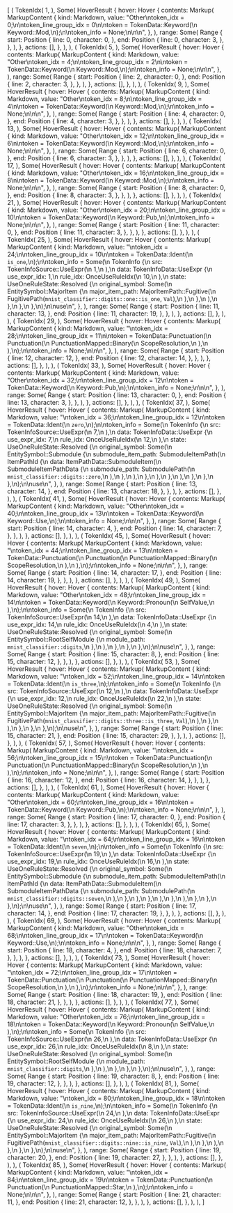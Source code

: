 [
    (
        TokenIdx(
            1,
        ),
        Some(
            HoverResult {
                hover: Hover {
                    contents: Markup(
                        MarkupContent {
                            kind: Markdown,
                            value: "Other\ntoken_idx = 0;\n\ntoken_line_group_idx = 0\n\ntoken = TokenData::Keyword(\n    Keyword::Mod,\n);\n\ntoken_info = None;\n\n\n",
                        },
                    ),
                    range: Some(
                        Range {
                            start: Position {
                                line: 0,
                                character: 0,
                            },
                            end: Position {
                                line: 0,
                                character: 3,
                            },
                        },
                    ),
                },
                actions: [],
            },
        ),
    ),
    (
        TokenIdx(
            5,
        ),
        Some(
            HoverResult {
                hover: Hover {
                    contents: Markup(
                        MarkupContent {
                            kind: Markdown,
                            value: "Other\ntoken_idx = 4;\n\ntoken_line_group_idx = 2\n\ntoken = TokenData::Keyword(\n    Keyword::Mod,\n);\n\ntoken_info = None;\n\n\n",
                        },
                    ),
                    range: Some(
                        Range {
                            start: Position {
                                line: 2,
                                character: 0,
                            },
                            end: Position {
                                line: 2,
                                character: 3,
                            },
                        },
                    ),
                },
                actions: [],
            },
        ),
    ),
    (
        TokenIdx(
            9,
        ),
        Some(
            HoverResult {
                hover: Hover {
                    contents: Markup(
                        MarkupContent {
                            kind: Markdown,
                            value: "Other\ntoken_idx = 8;\n\ntoken_line_group_idx = 4\n\ntoken = TokenData::Keyword(\n    Keyword::Mod,\n);\n\ntoken_info = None;\n\n\n",
                        },
                    ),
                    range: Some(
                        Range {
                            start: Position {
                                line: 4,
                                character: 0,
                            },
                            end: Position {
                                line: 4,
                                character: 3,
                            },
                        },
                    ),
                },
                actions: [],
            },
        ),
    ),
    (
        TokenIdx(
            13,
        ),
        Some(
            HoverResult {
                hover: Hover {
                    contents: Markup(
                        MarkupContent {
                            kind: Markdown,
                            value: "Other\ntoken_idx = 12;\n\ntoken_line_group_idx = 6\n\ntoken = TokenData::Keyword(\n    Keyword::Mod,\n);\n\ntoken_info = None;\n\n\n",
                        },
                    ),
                    range: Some(
                        Range {
                            start: Position {
                                line: 6,
                                character: 0,
                            },
                            end: Position {
                                line: 6,
                                character: 3,
                            },
                        },
                    ),
                },
                actions: [],
            },
        ),
    ),
    (
        TokenIdx(
            17,
        ),
        Some(
            HoverResult {
                hover: Hover {
                    contents: Markup(
                        MarkupContent {
                            kind: Markdown,
                            value: "Other\ntoken_idx = 16;\n\ntoken_line_group_idx = 8\n\ntoken = TokenData::Keyword(\n    Keyword::Mod,\n);\n\ntoken_info = None;\n\n\n",
                        },
                    ),
                    range: Some(
                        Range {
                            start: Position {
                                line: 8,
                                character: 0,
                            },
                            end: Position {
                                line: 8,
                                character: 3,
                            },
                        },
                    ),
                },
                actions: [],
            },
        ),
    ),
    (
        TokenIdx(
            21,
        ),
        Some(
            HoverResult {
                hover: Hover {
                    contents: Markup(
                        MarkupContent {
                            kind: Markdown,
                            value: "Other\ntoken_idx = 20;\n\ntoken_line_group_idx = 10\n\ntoken = TokenData::Keyword(\n    Keyword::Pub,\n);\n\ntoken_info = None;\n\n\n",
                        },
                    ),
                    range: Some(
                        Range {
                            start: Position {
                                line: 11,
                                character: 0,
                            },
                            end: Position {
                                line: 11,
                                character: 3,
                            },
                        },
                    ),
                },
                actions: [],
            },
        ),
    ),
    (
        TokenIdx(
            25,
        ),
        Some(
            HoverResult {
                hover: Hover {
                    contents: Markup(
                        MarkupContent {
                            kind: Markdown,
                            value: "\ntoken_idx = 24;\n\ntoken_line_group_idx = 10\n\ntoken = TokenData::Ident(\n    `is_one`,\n);\n\ntoken_info = Some(\n    TokenInfo {\n        src: TokenInfoSource::UseExpr(\n            1,\n        ),\n        data: TokenInfoData::UseExpr {\n            use_expr_idx: 1,\n            rule_idx: OnceUseRuleIdx(\n                10,\n            ),\n            state: UseOneRuleState::Resolved {\n                original_symbol: Some(\n                    EntitySymbol::MajorItem {\n                        major_item_path: MajorItemPath::Fugitive(\n                            FugitivePath(`mnist_classifier::digits::one::is_one`, `Val`),\n                        ),\n                    },\n                ),\n            },\n        },\n    },\n);\n\nuse\n",
                        },
                    ),
                    range: Some(
                        Range {
                            start: Position {
                                line: 11,
                                character: 13,
                            },
                            end: Position {
                                line: 11,
                                character: 19,
                            },
                        },
                    ),
                },
                actions: [],
            },
        ),
    ),
    (
        TokenIdx(
            29,
        ),
        Some(
            HoverResult {
                hover: Hover {
                    contents: Markup(
                        MarkupContent {
                            kind: Markdown,
                            value: "\ntoken_idx = 28;\n\ntoken_line_group_idx = 11\n\ntoken = TokenData::Punctuation(\n    Punctuation(\n        PunctuationMapped::Binary(\n            ScopeResolution,\n        ),\n    ),\n);\n\ntoken_info = None;\n\n\n",
                        },
                    ),
                    range: Some(
                        Range {
                            start: Position {
                                line: 12,
                                character: 12,
                            },
                            end: Position {
                                line: 12,
                                character: 14,
                            },
                        },
                    ),
                },
                actions: [],
            },
        ),
    ),
    (
        TokenIdx(
            33,
        ),
        Some(
            HoverResult {
                hover: Hover {
                    contents: Markup(
                        MarkupContent {
                            kind: Markdown,
                            value: "Other\ntoken_idx = 32;\n\ntoken_line_group_idx = 12\n\ntoken = TokenData::Keyword(\n    Keyword::Pub,\n);\n\ntoken_info = None;\n\n\n",
                        },
                    ),
                    range: Some(
                        Range {
                            start: Position {
                                line: 13,
                                character: 0,
                            },
                            end: Position {
                                line: 13,
                                character: 3,
                            },
                        },
                    ),
                },
                actions: [],
            },
        ),
    ),
    (
        TokenIdx(
            37,
        ),
        Some(
            HoverResult {
                hover: Hover {
                    contents: Markup(
                        MarkupContent {
                            kind: Markdown,
                            value: "\ntoken_idx = 36;\n\ntoken_line_group_idx = 12\n\ntoken = TokenData::Ident(\n    `zero`,\n);\n\ntoken_info = Some(\n    TokenInfo {\n        src: TokenInfoSource::UseExpr(\n            7,\n        ),\n        data: TokenInfoData::UseExpr {\n            use_expr_idx: 7,\n            rule_idx: OnceUseRuleIdx(\n                12,\n            ),\n            state: UseOneRuleState::Resolved {\n                original_symbol: Some(\n                    EntitySymbol::Submodule {\n                        submodule_item_path: SubmoduleItemPath(\n                            ItemPathId {\n                                data: ItemPathData::SubmoduleItem(\n                                    SubmoduleItemPathData {\n                                        submodule_path: SubmodulePath(\n                                            `mnist_classifier::digits::zero`,\n                                        ),\n                                    },\n                                ),\n                            },\n                        ),\n                    },\n                ),\n            },\n        },\n    },\n);\n\nuse\n",
                        },
                    ),
                    range: Some(
                        Range {
                            start: Position {
                                line: 13,
                                character: 14,
                            },
                            end: Position {
                                line: 13,
                                character: 18,
                            },
                        },
                    ),
                },
                actions: [],
            },
        ),
    ),
    (
        TokenIdx(
            41,
        ),
        Some(
            HoverResult {
                hover: Hover {
                    contents: Markup(
                        MarkupContent {
                            kind: Markdown,
                            value: "Other\ntoken_idx = 40;\n\ntoken_line_group_idx = 13\n\ntoken = TokenData::Keyword(\n    Keyword::Use,\n);\n\ntoken_info = None;\n\n\n",
                        },
                    ),
                    range: Some(
                        Range {
                            start: Position {
                                line: 14,
                                character: 4,
                            },
                            end: Position {
                                line: 14,
                                character: 7,
                            },
                        },
                    ),
                },
                actions: [],
            },
        ),
    ),
    (
        TokenIdx(
            45,
        ),
        Some(
            HoverResult {
                hover: Hover {
                    contents: Markup(
                        MarkupContent {
                            kind: Markdown,
                            value: "\ntoken_idx = 44;\n\ntoken_line_group_idx = 13\n\ntoken = TokenData::Punctuation(\n    Punctuation(\n        PunctuationMapped::Binary(\n            ScopeResolution,\n        ),\n    ),\n);\n\ntoken_info = None;\n\n\n",
                        },
                    ),
                    range: Some(
                        Range {
                            start: Position {
                                line: 14,
                                character: 17,
                            },
                            end: Position {
                                line: 14,
                                character: 19,
                            },
                        },
                    ),
                },
                actions: [],
            },
        ),
    ),
    (
        TokenIdx(
            49,
        ),
        Some(
            HoverResult {
                hover: Hover {
                    contents: Markup(
                        MarkupContent {
                            kind: Markdown,
                            value: "Other\ntoken_idx = 48;\n\ntoken_line_group_idx = 14\n\ntoken = TokenData::Keyword(\n    Keyword::Pronoun(\n        SelfValue,\n    ),\n);\n\ntoken_info = Some(\n    TokenInfo {\n        src: TokenInfoSource::UseExpr(\n            14,\n        ),\n        data: TokenInfoData::UseExpr {\n            use_expr_idx: 14,\n            rule_idx: OnceUseRuleIdx(\n                4,\n            ),\n            state: UseOneRuleState::Resolved {\n                original_symbol: Some(\n                    EntitySymbol::RootSelfModule {\n                        module_path: `mnist_classifier::digits`,\n                    },\n                ),\n            },\n        },\n    },\n);\n\nuse\n",
                        },
                    ),
                    range: Some(
                        Range {
                            start: Position {
                                line: 15,
                                character: 8,
                            },
                            end: Position {
                                line: 15,
                                character: 12,
                            },
                        },
                    ),
                },
                actions: [],
            },
        ),
    ),
    (
        TokenIdx(
            53,
        ),
        Some(
            HoverResult {
                hover: Hover {
                    contents: Markup(
                        MarkupContent {
                            kind: Markdown,
                            value: "\ntoken_idx = 52;\n\ntoken_line_group_idx = 14\n\ntoken = TokenData::Ident(\n    `is_three`,\n);\n\ntoken_info = Some(\n    TokenInfo {\n        src: TokenInfoSource::UseExpr(\n            12,\n        ),\n        data: TokenInfoData::UseExpr {\n            use_expr_idx: 12,\n            rule_idx: OnceUseRuleIdx(\n                22,\n            ),\n            state: UseOneRuleState::Resolved {\n                original_symbol: Some(\n                    EntitySymbol::MajorItem {\n                        major_item_path: MajorItemPath::Fugitive(\n                            FugitivePath(`mnist_classifier::digits::three::is_three`, `Val`),\n                        ),\n                    },\n                ),\n            },\n        },\n    },\n);\n\nuse\n",
                        },
                    ),
                    range: Some(
                        Range {
                            start: Position {
                                line: 15,
                                character: 21,
                            },
                            end: Position {
                                line: 15,
                                character: 29,
                            },
                        },
                    ),
                },
                actions: [],
            },
        ),
    ),
    (
        TokenIdx(
            57,
        ),
        Some(
            HoverResult {
                hover: Hover {
                    contents: Markup(
                        MarkupContent {
                            kind: Markdown,
                            value: "\ntoken_idx = 56;\n\ntoken_line_group_idx = 15\n\ntoken = TokenData::Punctuation(\n    Punctuation(\n        PunctuationMapped::Binary(\n            ScopeResolution,\n        ),\n    ),\n);\n\ntoken_info = None;\n\n\n",
                        },
                    ),
                    range: Some(
                        Range {
                            start: Position {
                                line: 16,
                                character: 12,
                            },
                            end: Position {
                                line: 16,
                                character: 14,
                            },
                        },
                    ),
                },
                actions: [],
            },
        ),
    ),
    (
        TokenIdx(
            61,
        ),
        Some(
            HoverResult {
                hover: Hover {
                    contents: Markup(
                        MarkupContent {
                            kind: Markdown,
                            value: "Other\ntoken_idx = 60;\n\ntoken_line_group_idx = 16\n\ntoken = TokenData::Keyword(\n    Keyword::Pub,\n);\n\ntoken_info = None;\n\n\n",
                        },
                    ),
                    range: Some(
                        Range {
                            start: Position {
                                line: 17,
                                character: 0,
                            },
                            end: Position {
                                line: 17,
                                character: 3,
                            },
                        },
                    ),
                },
                actions: [],
            },
        ),
    ),
    (
        TokenIdx(
            65,
        ),
        Some(
            HoverResult {
                hover: Hover {
                    contents: Markup(
                        MarkupContent {
                            kind: Markdown,
                            value: "\ntoken_idx = 64;\n\ntoken_line_group_idx = 16\n\ntoken = TokenData::Ident(\n    `seven`,\n);\n\ntoken_info = Some(\n    TokenInfo {\n        src: TokenInfoSource::UseExpr(\n            19,\n        ),\n        data: TokenInfoData::UseExpr {\n            use_expr_idx: 19,\n            rule_idx: OnceUseRuleIdx(\n                16,\n            ),\n            state: UseOneRuleState::Resolved {\n                original_symbol: Some(\n                    EntitySymbol::Submodule {\n                        submodule_item_path: SubmoduleItemPath(\n                            ItemPathId {\n                                data: ItemPathData::SubmoduleItem(\n                                    SubmoduleItemPathData {\n                                        submodule_path: SubmodulePath(\n                                            `mnist_classifier::digits::seven`,\n                                        ),\n                                    },\n                                ),\n                            },\n                        ),\n                    },\n                ),\n            },\n        },\n    },\n);\n\nuse\n",
                        },
                    ),
                    range: Some(
                        Range {
                            start: Position {
                                line: 17,
                                character: 14,
                            },
                            end: Position {
                                line: 17,
                                character: 19,
                            },
                        },
                    ),
                },
                actions: [],
            },
        ),
    ),
    (
        TokenIdx(
            69,
        ),
        Some(
            HoverResult {
                hover: Hover {
                    contents: Markup(
                        MarkupContent {
                            kind: Markdown,
                            value: "Other\ntoken_idx = 68;\n\ntoken_line_group_idx = 17\n\ntoken = TokenData::Keyword(\n    Keyword::Use,\n);\n\ntoken_info = None;\n\n\n",
                        },
                    ),
                    range: Some(
                        Range {
                            start: Position {
                                line: 18,
                                character: 4,
                            },
                            end: Position {
                                line: 18,
                                character: 7,
                            },
                        },
                    ),
                },
                actions: [],
            },
        ),
    ),
    (
        TokenIdx(
            73,
        ),
        Some(
            HoverResult {
                hover: Hover {
                    contents: Markup(
                        MarkupContent {
                            kind: Markdown,
                            value: "\ntoken_idx = 72;\n\ntoken_line_group_idx = 17\n\ntoken = TokenData::Punctuation(\n    Punctuation(\n        PunctuationMapped::Binary(\n            ScopeResolution,\n        ),\n    ),\n);\n\ntoken_info = None;\n\n\n",
                        },
                    ),
                    range: Some(
                        Range {
                            start: Position {
                                line: 18,
                                character: 19,
                            },
                            end: Position {
                                line: 18,
                                character: 21,
                            },
                        },
                    ),
                },
                actions: [],
            },
        ),
    ),
    (
        TokenIdx(
            77,
        ),
        Some(
            HoverResult {
                hover: Hover {
                    contents: Markup(
                        MarkupContent {
                            kind: Markdown,
                            value: "Other\ntoken_idx = 76;\n\ntoken_line_group_idx = 18\n\ntoken = TokenData::Keyword(\n    Keyword::Pronoun(\n        SelfValue,\n    ),\n);\n\ntoken_info = Some(\n    TokenInfo {\n        src: TokenInfoSource::UseExpr(\n            26,\n        ),\n        data: TokenInfoData::UseExpr {\n            use_expr_idx: 26,\n            rule_idx: OnceUseRuleIdx(\n                8,\n            ),\n            state: UseOneRuleState::Resolved {\n                original_symbol: Some(\n                    EntitySymbol::RootSelfModule {\n                        module_path: `mnist_classifier::digits`,\n                    },\n                ),\n            },\n        },\n    },\n);\n\nuse\n",
                        },
                    ),
                    range: Some(
                        Range {
                            start: Position {
                                line: 19,
                                character: 8,
                            },
                            end: Position {
                                line: 19,
                                character: 12,
                            },
                        },
                    ),
                },
                actions: [],
            },
        ),
    ),
    (
        TokenIdx(
            81,
        ),
        Some(
            HoverResult {
                hover: Hover {
                    contents: Markup(
                        MarkupContent {
                            kind: Markdown,
                            value: "\ntoken_idx = 80;\n\ntoken_line_group_idx = 18\n\ntoken = TokenData::Ident(\n    `is_nine`,\n);\n\ntoken_info = Some(\n    TokenInfo {\n        src: TokenInfoSource::UseExpr(\n            24,\n        ),\n        data: TokenInfoData::UseExpr {\n            use_expr_idx: 24,\n            rule_idx: OnceUseRuleIdx(\n                26,\n            ),\n            state: UseOneRuleState::Resolved {\n                original_symbol: Some(\n                    EntitySymbol::MajorItem {\n                        major_item_path: MajorItemPath::Fugitive(\n                            FugitivePath(`mnist_classifier::digits::nine::is_nine`, `Val`),\n                        ),\n                    },\n                ),\n            },\n        },\n    },\n);\n\nuse\n",
                        },
                    ),
                    range: Some(
                        Range {
                            start: Position {
                                line: 19,
                                character: 20,
                            },
                            end: Position {
                                line: 19,
                                character: 27,
                            },
                        },
                    ),
                },
                actions: [],
            },
        ),
    ),
    (
        TokenIdx(
            85,
        ),
        Some(
            HoverResult {
                hover: Hover {
                    contents: Markup(
                        MarkupContent {
                            kind: Markdown,
                            value: "\ntoken_idx = 84;\n\ntoken_line_group_idx = 19\n\ntoken = TokenData::Punctuation(\n    Punctuation(\n        PunctuationMapped::Star,\n    ),\n);\n\ntoken_info = None;\n\n\n",
                        },
                    ),
                    range: Some(
                        Range {
                            start: Position {
                                line: 21,
                                character: 11,
                            },
                            end: Position {
                                line: 21,
                                character: 12,
                            },
                        },
                    ),
                },
                actions: [],
            },
        ),
    ),
]
